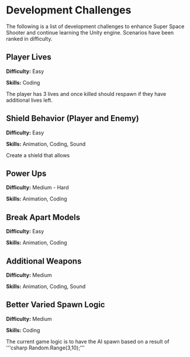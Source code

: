 # Development Challenges
The following is a list of development challenges to enhance Super Space Shooter and continue learning the Unity engine. Scenarios have been ranked in difficulty.

## Player Lives
**Difficulty:** Easy

**Skills:** Coding

The player has 3 lives and once killed should respawn if they have additional lives left. 

## Shield Behavior (Player and Enemy)
**Difficulty:** Easy

**Skills:** Animation, Coding, Sound

Create a shield that allows 

## Power Ups
**Difficulty:** Medium - Hard

**Skills:** Animation, Coding

## Break Apart Models
**Difficulty:** Easy

**Skills:** Animation, Coding


## Additional Weapons
**Difficulty:** Medium

**Skills:** Animation, Coding, Sound

## Better Varied Spawn Logic
**Difficulty:** Medium

**Skills:** Coding

The current game logic is to have the AI spawn based on a result of '''csharp Random.Range(3,10);'''

